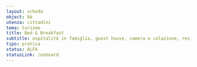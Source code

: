 ```yaml
---
layout: scheda
object: bb
utenza: cittadini
tema: turismo
title: Bed & Breakfast
subtitle: ospitalità in famiglia, guest house, camera e colazione, residenza d'epoca, Airbnb, B&B
tipo: pratica
status: ALFA
statusLink: /onboard
---
```

